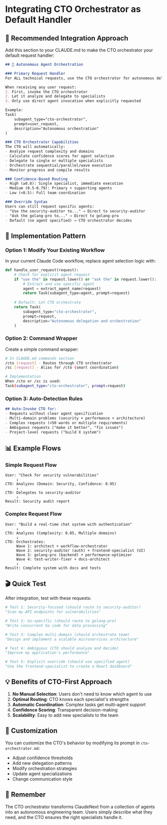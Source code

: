 # Integrating CTO Orchestrator as Default Handler

## 🎯 Recommended Integration Approach

Add this section to your CLAUDE.md to make the CTO orchestrator your default request handler:

```markdown
## 🤖 Autonomous Agent Orchestration

### Primary Request Handler
For ALL technical requests, use the CTO orchestrator for autonomous delegation:

When receiving any user request:
1. First, invoke the CTO orchestrator
2. Let it analyze and delegate to specialists
3. Only use direct agent invocation when explicitly requested

Example:
Task(
    subagent_type="cto-orchestrator",
    prompt=user_request,
    description="Autonomous orchestration"
)

### CTO Orchestrator Capabilities
The CTO will automatically:
- Analyze request complexity and domains
- Calculate confidence scores for agent selection
- Delegate to single or multiple specialists
- Orchestrate sequential/parallel/wave execution
- Monitor progress and compile results

### Confidence-Based Routing
- High (≥0.8): Single specialist, immediate execution
- Medium (0.5-0.79): Primary + supporting agents
- Low (<0.5): Full team coordination

### Override Syntax
Users can still request specific agents:
- "Use the security-auditor to..." → Direct to security-auditor
- "Ask the golang-pro to..." → Direct to golang-pro
- Default (no agent specified) → CTO orchestrator decides
```

## 🚀 Implementation Pattern

### Option 1: Modify Your Existing Workflow

In your current Claude Code workflow, replace agent selection logic with:

```python
def handle_user_request(request):
    # Check for explicit agent request
    if "use the" in request.lower() or "ask the" in request.lower():
        # Extract and use specific agent
        agent = extract_agent_name(request)
        return Task(subagent_type=agent, prompt=request)
    
    # Default: Let CTO orchestrate
    return Task(
        subagent_type="cto-orchestrator",
        prompt=request,
        description="Autonomous delegation and orchestration"
    )
```

### Option 2: Command Wrapper

Create a simple command wrapper:

```bash
# In CLAUDE.md commands section
/cto [request] - Routes through CTO orchestrator
/sc [request] - Alias for /cto (smart coordination)

# Implementation
When /cto or /sc is used:
Task(subagent_type="cto-orchestrator", prompt=request)
```

### Option 3: Auto-Detection Rules

```markdown
## Auto-Invoke CTO for:
- Requests without clear agent specification
- Multi-domain problems (security + performance + architecture)
- Complex requests (>50 words or multiple requirements)
- Ambiguous requests ("make it better", "fix issues")
- Project-level requests ("build X system")
```

## 📊 Example Flows

### Simple Request Flow
```
User: "Check for security vulnerabilities"
     ↓
CTO: Analyzes (Domain: Security, Confidence: 0.95)
     ↓
CTO: Delegates to security-auditor
     ↓
Result: Security audit report
```

### Complex Request Flow
```
User: "Build a real-time chat system with authentication"
     ↓
CTO: Analyzes (Complexity: 0.85, Multiple domains)
     ↓
CTO: Orchestrates:
     Wave 1: architect + workflow-orchestrator
     Wave 2: security-auditor (auth) + frontend-specialist (UI)
     Wave 3: golang-pro (backend) + performance-optimizer
     Wave 4: test-writer-fixer + docs-architect
     ↓
Result: Complete system with docs and tests
```

## 🎬 Quick Test

After integration, test with these requests:

```python
# Test 1: Security-focused (should route to security-auditor)
"Scan my API endpoints for vulnerabilities"

# Test 2: Go-specific (should route to golang-pro)
"Write concurrent Go code for data processing"

# Test 3: Complex multi-domain (should orchestrate team)
"Design and implement a scalable microservices architecture"

# Test 4: Ambiguous (CTO should analyze and decide)
"Improve my application's performance"

# Test 5: Explicit override (should use specified agent)
"Use the frontend-specialist to create a React dashboard"
```

## 💡 Benefits of CTO-First Approach

1. **No Manual Selection**: Users don't need to know which agent to use
2. **Optimal Routing**: CTO knows each specialist's strengths
3. **Automatic Coordination**: Complex tasks get multi-agent support
4. **Confidence Scoring**: Transparent decision-making
5. **Scalability**: Easy to add new specialists to the team

## 🔧 Customization

You can customize the CTO's behavior by modifying its prompt in `cto-orchestrator.md`:

- Adjust confidence thresholds
- Add new delegation patterns
- Modify orchestration strategies
- Update agent specializations
- Change communication style

## 📝 Remember

The CTO orchestrator transforms ClaudeNext from a collection of agents into an autonomous engineering team. Users simply describe what they need, and the CTO ensures the right specialists handle it.